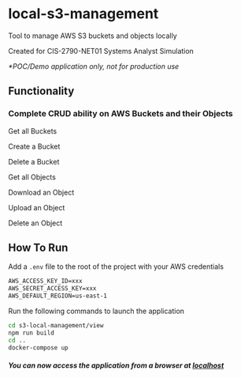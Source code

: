 # local-s3-management

Tool to manage AWS S3 buckets and objects locally

Created for CIS-2790-NET01 Systems Analyst Simulation

_*POC/Demo application only, not for production use_

## Functionality

### Complete CRUD ability on AWS Buckets and their Objects

Get all Buckets

Create a Bucket

Delete a Bucket

Get all Objects

Download an Object

Upload an Object

Delete an Object

## How To Run

Add a `.env` file to the root of the project with your AWS credentials

```txt
AWS_ACCESS_KEY_ID=xxx
AWS_SECRET_ACCESS_KEY=xxx
AWS_DEFAULT_REGION=us-east-1
```

Run the following commands to launch the application

```sh
cd s3-local-management/view
npm run build
cd ..
docker-compose up
```

##### You can now access the application from a browser at [localhost]

[localhost]: <http://localhost>
